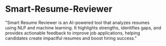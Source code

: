 # Smart-Resume-Reviewer
"Smart Resume Reviewer is an AI-powered tool that analyzes resumes using NLP and machine learning. It highlights strengths, identifies gaps, and provides actionable feedback to improve job applications, helping candidates create impactful resumes and boost hiring success."
